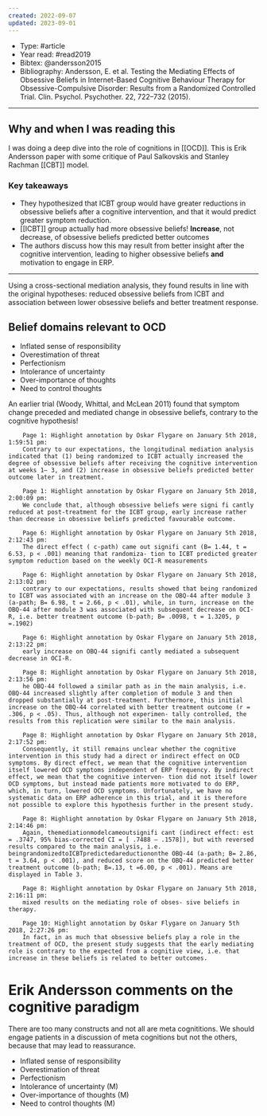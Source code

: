 ```yaml
---
created: 2022-09-07
updated: 2023-09-01
---
```

* Type: #article
* Year read: #read2019
* Bibtex: @andersson2015
* Bibliography: Andersson, E. et al. Testing the Mediating Effects of Obsessive Beliefs in Internet-Based Cognitive Behaviour Therapy for Obsessive-Compulsive Disorder: Results from a Randomized Controlled Trial. Clin. Psychol. Psychother. 22, 722–732 (2015).
---
## Why and when I was reading this
I was doing a deep dive into the role of cognitions in [[OCD]]. This is Erik Andersson paper with some critique of Paul Salkovskis and Stanley Rachman [[CBT]] model.

### Key takeaways
* They hypothesized that ICBT group would have greater reductions in obsessive beliefs after a cognitive intervention, and that it would predict greater symptom reduction.
* [[ICBT]] group actually had more obsessive beliefs! **Increase**, not decrease, of obsessive beliefs predicted better outcomes
* The authors discuss how this may result from better insight after the cognitive intervention, leading to higher obsessive beliefs **and** motivation to engage in ERP.

---

Using a cross-sectional mediation analysis, they found results in line with the original hypotheses: reduced obsessive beliefs from ICBT and association between lower obsessive beliefs and better treatment response.

## Belief domains relevant to OCD

- Inflated sense of responsibility
- Overestimation of threat
- Perfectionism
- Intolerance of uncertainty
- Over-importance of thoughts
- Need to control thoughts

An earlier trial (Woody, Whittal, and McLean 2011) found that symptom change preceded and mediated change in obsessive beliefs, contrary to the cognitive hypothesis!

```
    Page 1: Highlight annotation by Oskar Flygare on January 5th 2018, 1:59:51 pm:
    Contrary to our expectations, the longitudinal mediation analysis indicated that (1) being randomized to ICBT actually increased the degree of obsessive beliefs after receiving the cognitive intervention at weeks 1– 3, and (2) increase in obsessive beliefs predicted better outcome later in treatment.

    Page 1: Highlight annotation by Oskar Flygare on January 5th 2018, 2:00:09 pm:
    We conclude that, although obsessive beliefs were signi fi cantly reduced at post-treatment for the ICBT group, early increase rather than decrease in obsessive beliefs predicted favourable outcome.

    Page 6: Highlight annotation by Oskar Flygare on January 5th 2018, 2:12:43 pm:
    The direct effect ( c-path) came out signifi cant (B= 1.44, t = 6.53, p < .001) meaning that randomiza- tion to ICBT predicted greater symptom reduction based on the weekly OCI-R measurements

    Page 6: Highlight annotation by Oskar Flygare on January 5th 2018, 2:13:02 pm:
    contrary to our expectations, results showed that being randomized to ICBT was associated with an increase on the OBQ-44 after module 3 (a-path; B= 6.98, t = 2.66, p < .01), while, in turn, increase on the OBQ-44 after module 3 was associated with subsequent decrease on OCI-R, i.e. better treatment outcome (b-path; B= .0098, t = 1.3205, p =.1902)

    Page 6: Highlight annotation by Oskar Flygare on January 5th 2018, 2:13:22 pm:
    early increase on OBQ-44 signifi cantly mediated a subsequent decrease in OCI-R.

    Page 8: Highlight annotation by Oskar Flygare on January 5th 2018, 2:13:56 pm:
    he OBQ-44 followed a similar path as in the main analysis, i.e. OBQ-44 increased slightly after completion of module 3 and then dropped substantially at post-treatment. Furthermore, this initial increase on the OBQ-44 correlated with better treatment outcome (r = .306, p < .05). Thus, although not experimen- tally controlled, the results from this replication were similar to the main analysis.

    Page 8: Highlight annotation by Oskar Flygare on January 5th 2018, 2:17:52 pm:
    Consequently, it still remains unclear whether the cognitive intervention in this study had a direct or indirect effect on OCD symptoms. By direct effect, we mean that the cognitive intervention itself lowered OCD symptoms independent of ERP frequency. By indirect effect, we mean that the cognitive interven- tion did not itself lower OCD symptoms, but instead made patients more motivated to do ERP, which, in turn, lowered OCD symptoms. Unfortunately, we have no systematic data on ERP adherence in this trial, and it is therefore not possible to explore this hypothesis further in the present study.

    Page 8: Highlight annotation by Oskar Flygare on January 5th 2018, 2:14:46 pm:
    Again, themediationmodelcameoutsignifi cant (indirect effect: est = .3747, 95% bias-corrected CI = [ .7488 – .1578]), but with reversed results compared to the main analysis, i.e. beingrandomizedtoICBTpredictedareductiononthe OBQ-44 (a-path; B= 2.86, t = 3.64, p < .001), and reduced score on the OBQ-44 predicted better treatment outcome (b-path; B=.13, t =6.00, p < .001). Means are displayed in Table 3.

    Page 8: Highlight annotation by Oskar Flygare on January 5th 2018, 2:16:11 pm:
    mixed results on the mediating role of obses- sive beliefs in therapy.

    Page 10: Highlight annotation by Oskar Flygare on January 5th 2018, 2:27:26 pm:
    In fact, in as much that obsessive beliefs play a role in the treatment of OCD, the present study suggests that the early mediating role is contrary to the expected from a cognitive view, i.e. that increase in these beliefs is related to better outcomes.
```

# Erik Andersson comments on the cognitive paradigm
There are too many constructs and not all are meta cognititions. We should engage patients in a discussion of meta cognitions but not the others, because that may lead to reassurance.

- Inflated sense of responsibility
- Overestimation of threat
- Perfectionism
- Intolerance of uncertainty (M)
- Over-importance of thoughts (M)
- Need to control thoughts (M)